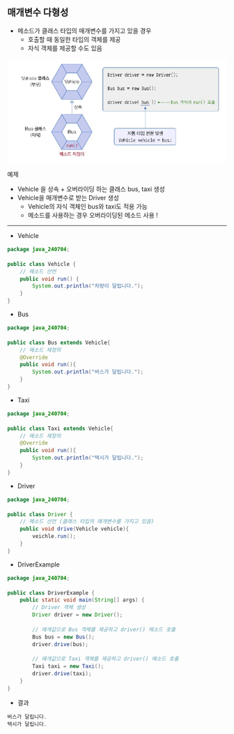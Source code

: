## 매개변수 다형성
- 메소드가 클래스 타입의 매개변수를 가지고 있을 경우
  - 호출할 때 동일한 타입의 객체를 제공
  - 자식 객체를 제공할 수도 있음

![img.png](img.png)

예제  
- Vehicle 을 상속 + 오버라이딩 하는 클래스 bus, taxi 생성
- Vehicle을 매개변수로 받는 Driver 생성
  - Vehicle의 자식 객체인 bus와 taxi도 적용 가능
  - 메소드를 사용하는 경우 오버라이딩된 메소드 사용 !

---

- Vehicle 
```java
package java_240704;

public class Vehicle {
    // 메소드 선언
    public void run() {
        System.out.println("차량이 달립니다.");
    }
}

```
- Bus
```java
package java_240704;

public class Bus extends Vehicle{
    // 메소드 재정의
    @Override
    public void run(){
        System.out.println("버스가 달립니다.");
    }
}

```
- Taxi
```java
package java_240704;

public class Taxi extends Vehicle{
    // 메소드 재정의
    @Override
    public void run(){
        System.out.println("택시가 달립니다.");
    }
}


```
- Driver
```java
package java_240704;

public class Driver {
    // 메소드 선언 (클래스 타입의 매개변수를 가지고 있음)
    public void drive(Vehicle vehicle){
        veichle.run();
    }
}

```
- DriverExample
```java
package java_240704;

public class DriverExample {
    public static void main(String[] args) {
        // Driver 객체 생성
        Driver driver = new Driver();

        // 매개값으로 Bus 객체를 제공하고 driver() 메소드 호출
        Bus bus = new Bus();
        driver.drive(bus);

        // 매개값으로 Taxi 객체를 제공하고 driver() 메소드 호출
        Taxi taxi = new Taxi();
        driver.drive(taxi);
    }
}

```

- 결과
```java
버스가 달립니다.
택시가 달립니다.

```